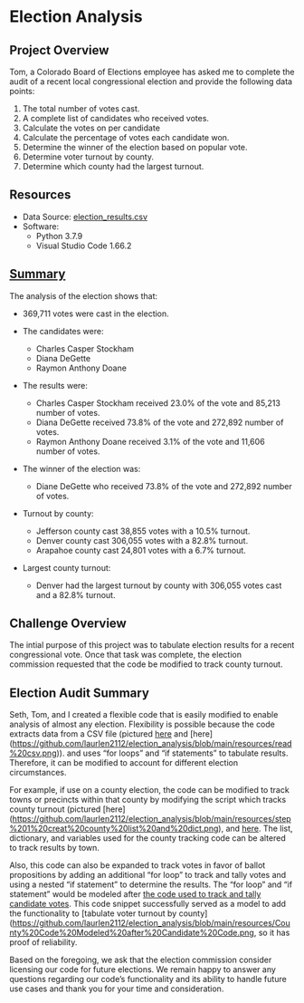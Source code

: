# Election Analysis

## Project Overview
Tom, a Colorado Board of Elections employee has asked me to complete the audit of a recent local congressional election and provide the following data points:

  1. The total number of votes cast.
  2. A complete list of candidates who received votes.
  3. Calculate the votes on per candidate
  4. Calculate the percentage of votes each candidate won.
  5. Determine the winner of the election based on popular vote.
  6. Determine voter turnout by county.
  7. Determine which county had the largest turnout.

## Resources
* Data Source: [election_results.csv](https://github.com/laurlen2112/election_analysis/blob/main/resources/election_results.csv)
* Software: 
  * Python 3.7.9
  * Visual Studio Code 1.66.2

## [Summary](https://github.com/laurlen2112/election_analysis/blob/main/resources/Election%20Results%20Print%20to%20txt.png) 
The analysis of the election shows that:

* 369,711 votes were cast in the election.

* The candidates were:
  * Charles Casper Stockham
  * Diana DeGette
  * Raymon Anthony Doane
  
* The results were:
  * Charles Casper Stockham received 23.0% of the vote and 85,213 number of votes.
  * Diana DeGette received 73.8% of the vote and 272,892 number of votes.
  * Raymon Anthony Doane received 3.1% of the vote and 11,606 number of votes.
  
* The winner of the election was:
  * Diane DeGette who received 73.8% of the vote and 272,892 number of votes.
  
* Turnout by county:
  * Jefferson county cast 38,855 votes with a 10.5% turnout.
  * Denver county cast 306,055 votes with a 82.8% turnout.
  * Arapahoe county cast 24,801 votes with a 6.7% turnout.
 
* Largest county turnout:
  * Denver had the largest turnout by county with 306,055 votes cast and a 82.8% turnout.
  
## Challenge Overview
The intial purpose of this project was to tabulate election results for a recent congressional vote.  Once that task was complete, the election  
commission requested that the code be modified to track county turnout.

## Election Audit Summary  
Seth, Tom, and I created a flexible code that is easily modified to enable analysis of almost any election.  Flexibility is possible because the code extracts data from a CSV file (pictured [here](https://github.com/laurlen2112/election_analysis/blob/main/resources/import%20csv.png) and [here] (https://github.com/laurlen2112/election_analysis/blob/main/resources/read%20csv.png)). and uses “for loops” and “if statements” to tabulate results.  Therefore, it can be modified to account for different election circumstances.  

For example, if use on a county election, the code can be modified to track towns or precincts within that county by modifying the script which tracks county turnout (pictured [here] (https://github.com/laurlen2112/election_analysis/blob/main/resources/step%201%20creat%20county%20list%20and%20dict.png), and [here](https://github.com/laurlen2112/election_analysis/blob/main/resources/step%202%20declare%20variables%20to%20track%20county%20turnout.png).  The list, dictionary, and variables used for the county tracking code can be altered to track results by town.

Also, this code can also be expanded to track votes in favor of ballot propositions by adding an additional “for loop” to track and tally votes and using a nested “if statement” to determine the results.  The “for loop” and “if statement” would be modeled after [the code used to track and tally candidate votes](https://github.com/laurlen2112/election_analysis/blob/main/resources/candidate%20for%20and%20if%20statements.png).  This code snippet successfully served as a model to add the functionality to [tabulate voter turnout by county] (https://github.com/laurlen2112/election_analysis/blob/main/resources/County%20Code%20Modeled%20after%20Candidate%20Code.png, so it has proof of reliability.

Based on the foregoing, we ask that the election commission consider licensing our code for future elections.  We remain happy to answer any questions regarding our code’s functionality and its ability to handle future use cases and thank you for your time and consideration.
